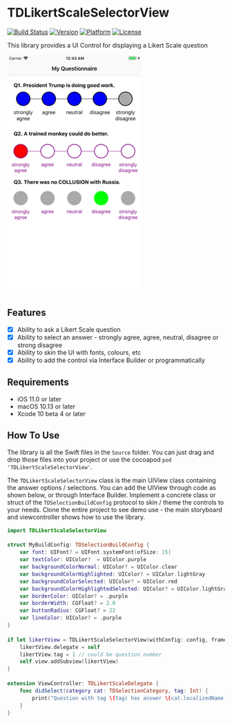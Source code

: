 # TDLikertScaleSelectorView

[![Build Status](http://img.shields.io/travis/elprl/TDLikertScaleSelectorView/master.svg?style=flat)](https://travis-ci.org/elprl/TDLikertScaleSelectorView)
[![Version](https://img.shields.io/cocoapods/v/TDLikertScaleSelectorView.svg?style=flat)](http://cocoapods.org/pods/TDLikertScaleSelectorView)
[![Platform](https://img.shields.io/cocoapods/p/TDLikertScaleSelectorView.svg?style=flat)](http://cocoapods.org/pods/TDLikertScaleSelectorView)
[![License](https://img.shields.io/cocoapods/l/TDLikertScaleSelectorView.svg?style=flat)](https://github.com/elprl/TDLikertScaleSelectorView/blob/master/LICENSE)

This library provides a UI Control for displaying a Likert Scale question

[![](https://github.com/elprl/TDLikertScaleSelectorView/raw/master/screenshot.png)](https://github.com/elprl/TDLikertScaleSelectorView/raw/master/screenshot.png)

## Features

- [x] Ability to ask a Likert Scale question
- [x] Ability to select an answer - strongly agree, agree, neutral, disagree or strong disagree
- [x] Ability to skin the UI with fonts, colours, etc
- [x] Ability to add the control via Interface Builder or programmatically

## Requirements

- iOS 11.0 or later
- macOS 10.13 or later
- Xcode 10 beta 4 or later

## How To Use
The library is all the Swift files in the `Source` folder. You can just drag and drop those files into your project or use the cocoapod `pod 'TDLikertScaleSelectorView'`.

The `TDLikertScaleSelectorView` class is the main UIView class containing the answer options / selections. You can add the UIView through code as shown below, or through Interface Builder. Implement a concrete class or struct of the `TDSelectionBuildConfig` protocol to skin / theme the controls to your needs. Clone the entire project to see demo use - the main storyboard and viewcontroller shows how to use the library. 


```swift
import TDLikertScaleSelectorView

struct MyBuildConfig: TDSelectionBuildConfig {
    var font: UIFont? = UIFont.systemFont(ofSize: 15)
    var textColor: UIColor?  = UIColor.purple
    var backgroundColorNormal: UIColor? = UIColor.clear
    var backgroundColorHighlighted: UIColor? = UIColor.lightGray
    var backgroundColorSelected: UIColor? = UIColor.red
    var backgroundColorHighlightedSelected: UIColor? = UIColor.lightGray
    var borderColor: UIColor? = .purple
    var borderWidth: CGFloat? = 2.0
    var buttonRadius: CGFloat? = 22
    var lineColor: UIColor? = .purple
}
    
if let likertView = TDLikertScaleSelectorView(withConfig: config, frame: CGRect.zero) {
    likertView.delegate = self
    likertView.tag = 1 // could be question number
    self.view.addSubview(likertView)
}

extension ViewController: TDLikertScaleDelegate {
    func didSelect(category cat: TDSelectionCategory, tag: Int) {
        print("Question with tag \(tag) has answer \(cat.localizedName)")
    }
}

```
